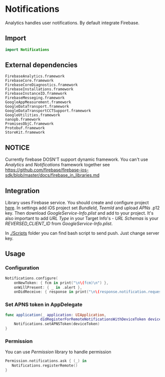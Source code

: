 # Notifications

Analytics handles user notifications.
By default integrate Firebase.

## Import

```swift
import Notifications
```

## External dependencies

```
FirebaseAnalytics.framework
FirebaseCore.framework
FirebaseCoreDiagnostics.framework
FirebaseInstallations.framework
FirebaseInstanceID.framework
FirebaseMesseging.framework
GoogleAppMeasurement.framework
GoogleDataTransport.framework
GoogleDataTransportCCTSupport.framework
GoogleUtilities.framework
nanopb.framework
PromisesObjC.framework
Protobuf.framework
StoreKit.framework
```

## NOTICE
Currently firebase DOSN'T support dynamic framework. You can't use *Analytics* and *Notifications* framework together
see https://github.com/firebase/firebase-ios-sdk/blob/master/docs/firebase_in_libraries.md

## Integration

Library uses Firebase service. You should create and configure project [here](https://console.firebase.google.com/). In settings add iOS project set *BundleId*, *TeemId* and upload *APNs* .p12 key. Then download *GoogleService-Info.plist* and add to your project. It's also important to add *URL Type* in your Target Info's - *URL Schemas* is your *REVERSED_CLIENT_ID* from *GoogleService-Info.plist*.

In [./Scripts](./Scripts) folder you can find bash script to send push. Just change server key.

## Usage

### Configuration

```swift
Notifications.configure(
    onNewToken: { fcm in print("\n\(fcm)\n") },
    onWillPresent: { _ in .alert },
    onDidReceive: { response in print("\n\(response.notification.request.content.userInfo)\n") })
```

### Set APNS token in AppDelegate

```swift
func application(_ application: UIApplication,
                didRegisterForRemoteNotificationsWithDeviceToken deviceToken: Data) {
    Notifications.setAPNSToken(deviceToken)
}
```

### Permission

You can use *Permission* library to handle permission

```swift
Permission.notifications.ask { (_) in
   Notifications.registerRemote()
}
```